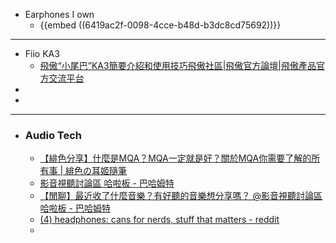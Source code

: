 - Earphones I own
	- {{embed ((6419ac2f-0098-4cce-b48d-b3dc8cd75692))}}
- -----
- Fiio KA3
	- [飛傲“小尾巴”KA3簡要介紹和使用技巧飛傲社區|飛傲官方論壇|飛傲產品官方交流平台](https://bbs.fiio.com/note/showNoteContent.do?id=202110281524461646528)
-
-
- ----
- ### Audio Tech
	- [【緋色分享】什麼是MQA？MQA一定就是好？關於MQA你需要了解的所有事 | 緋色の耳姬隨筆](https://hishoku.me/1121/all-about-mqa/)
	- [影音視聽討論區 哈啦板 - 巴哈姆特](https://forum.gamer.com.tw/B.php?bsn=60535)
	- [【閒聊】最近收了什麼音樂？有好聽的音樂想分享嗎？ @影音視聽討論區 哈啦板 - 巴哈姆特](https://forum.gamer.com.tw/C.php?bsn=60535&snA=18418&tnum=746)
	- [(4) headphones: cans for nerds, stuff that matters - reddit](https://www.reddit.com/r/headphones/)
	-